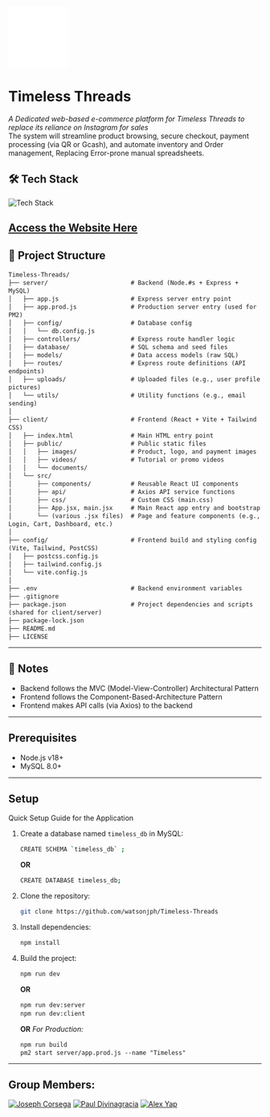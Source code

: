 <img src="./client/public/images/Timeless-Inverted.png" alt="logo" width="120"> <br>
# Timeless Threads
*A Dedicated web-based e-commerce platform for Timeless Threads to replace its reliance on Instagram for sales* <br>
The system will streamline product browsing, secure checkout, payment processing (via QR or Gcash), and automate inventory and Order management, Replacing Error-prone manual spreadsheets.

## 🛠 Tech Stack
![Tech Stack](https://skills-icons.vercel.app/api/icons?i=react,tailwind,mysql,node,vite,axios,express)

[Access the Website Here](https://timelessthreads.xyz/)
---

## 📁 Project Structure
```
Timeless-Threads/
├── server/                       # Backend (Node.#s + Express + MySQL)
│   ├── app.js                    # Express server entry point
│   ├── app.prod.js               # Production server entry (used for PM2)
│   ├── config/                   # Database config
│   │   └── db.config.js
│   ├── controllers/              # Express route handler logic
│   ├── database/                 # SQL schema and seed files
│   ├── models/                   # Data access models (raw SQL)
│   ├── routes/                   # Express route definitions (API endpoints)
│   ├── uploads/                  # Uploaded files (e.g., user profile pictures)
│   └── utils/                    # Utility functions (e.g., email sending)
│
├── client/                       # Frontend (React + Vite + Tailwind CSS)
│   ├── index.html                # Main HTML entry point
│   ├── public/                   # Public static files
│   │   ├── images/               # Product, logo, and payment images
│   │   ├── videos/               # Tutorial or promo videos
│   │   └── documents/
│   └── src/
│       ├── components/           # Reusable React UI components
│       ├── api/                  # Axios API service functions
│       ├── css/                  # Custom CSS (main.css)
│       ├── App.jsx, main.jsx     # Main React app entry and bootstrap
│       └── (various .jsx files)  # Page and feature components (e.g., Login, Cart, Dashboard, etc.)
│
├── config/                       # Frontend build and styling config (Vite, Tailwind, PostCSS)
│   ├── postcss.config.js
│   ├── tailwind.config.js
│   └── vite.config.js
│
├── .env                          # Backend environment variables
├── .gitignore
├── package.json                  # Project dependencies and scripts (shared for client/server)
├── package-lock.json
├── README.md
├── LICENSE
```

---

## 📌 Notes
- Backend follows the MVC (Model-View-Controller) Architectural Pattern
- Frontend follows the Component-Based-Architecture Pattern
- Frontend makes API calls (via Axios) to the backend
---

## Prerequisites
- Node.js v18+
- MySQL 8.0+
---
## Setup  
Quick Setup Guide for the Application

1. Create a database named `timeless_db` in MySQL:

    ```bash
    CREATE SCHEMA `timeless_db` ;
    ```
    **OR**
    ```bash
    CREATE DATABASE timeless_db;
    ```

2. Clone the repository:

    ```bash
    git clone https://github.com/watsonjph/Timeless-Threads
    ```

3. Install dependencies:

    ```bash
    npm install
    ```

4. Build the project:

    ```bash
    npm run dev
    ```
    **OR**
    ```bash
    npm run dev:server
    npm run dev:client
    ```
    **OR**
    *For Production:*
    ```
    npm run build
    pm2 start server/app.prod.js --name "Timeless"
    ```
---
## Group Members:

[![Joseph Corsega](https://github.com/watsonjph.png?size=60 "Joseph Corsega")](https://github.com/watsonjph) [![Paul Divinagracia](https://github.com/PaoloBen.png?size=60 "Paul Divinagracia")](https://github.com/PaoloBen) 
<a href="https://github.com/sojaARY">
    <img src="https://github.com/sojaARY.png" width="60" height="60" alt="Alex Yap" />
</a>
